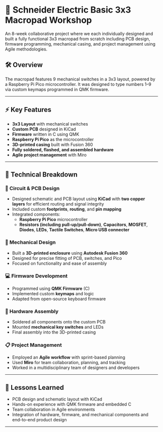 # 🔢 Schneider Electric Basic 3x3 Macropad Workshop

An 8-week collaborative project where we each individually designed and built a fully functional 3x3 macropad from scratch including PCB design, firmware programming, mechanical casing, and project management using Agile methodologies.

## 🛠 Overview

The macropad features 9 mechanical switches in a 3x3 layout, powered by a Raspberry Pi Pico microcontroller. It was designed to type numbers 1–9 via custom keymaps programmed in QMK firmware.

---

## ⚡ Key Features

- **3x3 Layout** with mechanical switches  
- **Custom PCB** designed in KiCad  
- **Firmware** written in C using QMK  
- **Raspberry Pi Pico** as the microcontroller  
- **3D-printed casing** built with Fusion 360  
- **Fully soldered, flashed, and assembled hardware**  
- **Agile project management** with Miro

---

## 🧩 Technical Breakdown

### 🔌 Circuit & PCB Design
- Designed schematic and PCB layout using **KiCad** with **two copper layers** for efficient routing and signal integrity  
- Included custom **footprints**, **routing**, and **pin mapping**  
- Integrated components:  
  - **Raspberry Pi Pico** microcontroller
  - **Resistors (including pull-up/pull-down)**, **Capacitors**, **MOSFET**, **Diodes**, **LEDs**, **Tactile Switches**, **Micro USB connecter**

### 🧱 Mechanical Design
- Built a **3D-printed enclosure** using **Autodesk Fusion 360**
- Designed for precise fitting of PCB, switches, and Pico
- Focused on functionality and ease of assembly

### 💻 Firmware Development
- Programmed using **QMK Firmware** (C)
- Implemented custom **keymaps** and logic
- Adapted from open-source keyboard firmware

### 🔧 Hardware Assembly
- Soldered all components onto the custom PCB
- Mounted **mechanical key switches** and LEDs
- Final assembly into the 3D-printed casing

### 📋 Project Management
- Employed an **Agile workflow** with sprint-based planning
- Used **Miro** for team collaboration, planning, and tracking
- Worked in a multidisciplinary team of designers and developers

---

## 🧠 Lessons Learned

- PCB design and schematic layout with KiCad
- Hands-on experience with QMK firmware and embedded C
- Team collaboration in Agile environments
- Integration of hardware, firmware, and mechanical components and end-to-end product design
---
